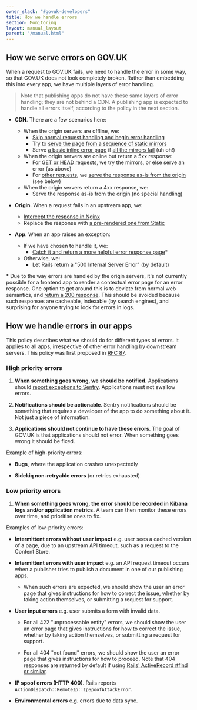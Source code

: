 ```yaml
---
owner_slack: "#govuk-developers"
title: How we handle errors
section: Monitoring
layout: manual_layout
parent: "/manual.html"
---
```


## How we serve errors on GOV.UK

When a request to GOV.UK fails, we need to handle the error in some way, so that GOV.UK does not look completely broken. Rather than embedding this into every app, we have multiple layers of error handling.

> Note that publishing apps do not have these same layers of error handling; they are not behind a CDN. A publishing app is expected to handle all errors itself, according to the policy in the next section.

- **CDN**. There are a few scenarios here:
  - When the origin servers are offline, we:
    - [Skip normal request handling and begin error handling](https://varnish-cache.org/docs/trunk/users-guide/vcl-built-in-subs.html#vcl-backend-error)
    - Try to [serve the page from a sequence of static mirrors](https://github.com/alphagov/govuk-cdn-config/blob/d77313abdb5098e2b350de7a0992375e50ff03a3/vcl_templates/www.vcl.erb#L274)
    - Serve [a basic inline error page](https://github.com/alphagov/govuk-cdn-config/blob/d77313abdb5098e2b350de7a0992375e50ff03a3/vcl_templates/www.vcl.erb#L531) if [all the mirrors fail](https://github.com/alphagov/govuk-cdn-config/blob/d77313abdb5098e2b350de7a0992375e50ff03a3/vcl_templates/www.vcl.erb#L363) (uh oh!)
  - When the origin servers are online but return a 5xx response:
    - For [GET or HEAD requests](https://github.com/alphagov/govuk-cdn-config/blob/d77313abdb5098e2b350de7a0992375e50ff03a3/vcl_templates/www.vcl.erb#L339), we try the mirrors, or else serve an error (as above)
    - For [other requests](https://github.com/alphagov/govuk-cdn-config/blob/d77313abdb5098e2b350de7a0992375e50ff03a3/vcl_templates/www.vcl.erb#L367), we [serve the response as-is from the origin](https://github.com/alphagov/govuk-cdn-config/blob/d77313abdb5098e2b350de7a0992375e50ff03a3/vcl_templates/www.vcl.erb#L374) (see below)
  - When the origin servers return a 4xx response, we:
    - Serve the response as-is from the origin (no special handling)

- **Origin**. When a request fails in an upstream app, we:
  - [Intercept the response in Nginx](https://github.com/alphagov/govuk-puppet/blob/7dafec7cccd8308ec90c28835de70243d79b323b/modules/router/templates/router_include.conf.erb#L81)
  - Replace the response with [a pre-rendered one from Static](https://github.com/alphagov/govuk-puppet/blob/7dafec7cccd8308ec90c28835de70243d79b323b/modules/router/manifests/errorpage.pp#L14)

- **App**. When an app raises an exception:
  - If we have chosen to handle it, we:
    - [Catch it and return a more helpful error response page](https://github.com/alphagov/email-alert-frontend/blob/a2bd35b5b17b7da40cd43df9c2756b564597b66e/app/controllers/application_controller.rb#L10)\*
  - Otherwise, we:
    - Let Rails return a "500 Internal Server Error" (by default)

\* Due to the way errors are handled by the origin servers, it's not currently possible for a frontend app to render a contextual error page for an error response. One option to get around this is to deviate from normal web semantics, and [return a 200 response](https://github.com/alphagov/email-alert-frontend/blob/a2bd35b5b17b7da40cd43df9c2756b564597b66e/app/controllers/email_alert_signups_controller.rb#L10). This should be avoided because such responses are cacheable, indexable (by search engines), and surprising for anyone trying to look for errors in logs.

## How we handle errors in our apps

This policy describes what we should do for different types of errors. It applies to all apps, irrespective of other error handling by downstream servers. This policy was first proposed in [RFC 87](https://github.com/alphagov/govuk-rfcs/blob/master/rfc-087-dealing-with-errors.md).

### High priority errors

1. **When something goes wrong, we should be notified**. Applications should [report exceptions to Sentry](/manual/error-reporting.html). Applications must not swallow errors.

1. **Notifications should be actionable**. Sentry notifications should be something that requires a developer of the app to do something about it. Not just a piece of information.

1. **Applications should not continue to have these errors**. The goal of GOV.UK is that applications should not error. When something goes wrong it should be fixed.

Example of high-priority errors:

- **Bugs**, where the application crashes unexpectedly

- **Sidekiq non-retryable errors** (or retries exhausted)

### Low priority errors

1. **When something goes wrong, the error should be recorded in Kibana logs and/or application metrics.** A team can then monitor these errors over time, and prioritise ones to fix.

Examples of low-priority errors:

- **Intermittent errors without user impact** e.g. user sees a cached version of a page, due to an upstream API timeout, such as a request to the Content Store.

- **Intermittent errors with user impact** e.g. an API request timeout occurs when a publisher tries to publish a document in one of our publishing apps.

  - When such errors are expected, we should show the user an error page that gives instructions for how to correct the issue, whether by taking action themselves, or submitting a request for support.

- **User input errors** e.g. user submits a form with invalid data.

  - For all 422 "unprocessable entity" errors, we should show the user an error page that gives instructions for how to correct the issue, whether by taking action themselves, or submitting a request for support.

  - For all 404 "not found" errors, we should show the user an error page that gives instructions for how to proceed. Note that 404 responses are returned by default if using [Rails' ActiveRecord #find or similar](https://stackoverflow.com/questions/27925282/activerecordrecordnotfound-raises-404-instead-of-500).

- **IP spoof errors (HTTP 400)**. Rails reports `ActionDispatch::RemoteIp::IpSpoofAttackError`.

- **Environmental errors** e.g. errors due to data sync.

